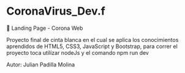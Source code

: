 # CoronaVirus_Dev.f

🦠 Landing Page - Corona Web

Proyecto final de cinta blanca en el cual se aplica los conocimientos aprendidos de HTML5, CSS3, JavaScript y Bootstrap, para correr el proyecto toca utilizar nodeJs y el comando npm run dev

Autor: Julian Padilla Molina
